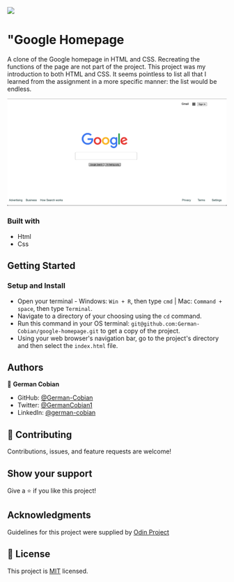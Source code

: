 ![](https://img.shields.io/badge/Microverse-blueviolet)

# "Google Homepage

A clone of the Google homepage in HTML and CSS. Recreating the functions of the page are not part of the project. This project was my introduction to both HTML and CSS. It seems pointless to list all that I learned from the assignment in a more specific manner: the list would be endless.

![Google homepage](/Google-Homepage.png?raw=true "Google homepage")

### Built with

* Html
* Css

## Getting Started

### Setup and Install

* Open your terminal - Windows: `Win + R`, then type `cmd` | Mac: `Command + space`, then type `Terminal`.
* Navigate to a directory of your choosing using the `cd` command.
* Run this command in your OS terminal: `git@github.com:German-Cobian/google-homepage.git` to get a copy of the project.
* Using your web browser's navigation bar, go to the project's directory and then select the `index.html` file.

## Authors

👤 **German Cobian**

* GitHub: [@German-Cobian](https://github.com/German-Cobian)
* Twitter: [@GermanCobian1](https://twitter.com/GermanCobian1)
* LinkedIn: [@german-cobian](https://www.linkedin.com/in/german-cobian/)


## 🤝 Contributing

Contributions, issues, and feature requests are welcome!


## Show your support

Give a ⭐️ if you like this project!


## Acknowledgments

Guidelines for this project were supplied by [Odin Project](https://www.theodinproject.com/paths/foundations/courses/foundations)


## 📝 License

This project is [MIT](https://github.com/German-Cobian/LICENSE) licensed.